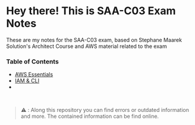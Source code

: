 # Hey there! This is SAA-C03 Exam Notes

These are my notes for the SAA-C03 exam, based on Stephane Maarek Solution's Architect Course and AWS material
related to the exam 

### Table of Contents

- [AWS Essentials](./AWS-Essentials.md)
- [IAM & CLI](./AWS-IAM-and-CLI.md)
- 




&nbsp;
&nbsp;
&nbsp;
&nbsp;
&nbsp;
&nbsp;
&nbsp;

 > :warning: : Along this repository you can find errors or outdated information and more. The contained information can be find online.
